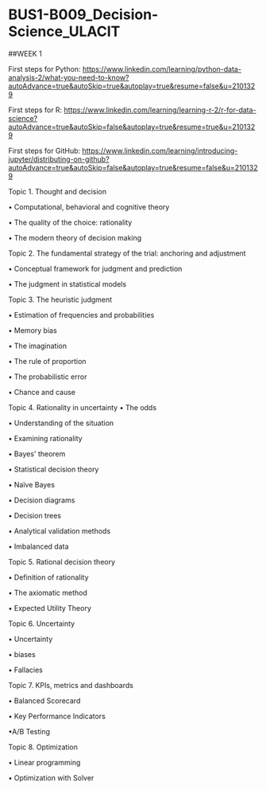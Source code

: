 # BUS1-B009_Decision-Science_ULACIT

##WEEK 1

First steps for Python:
https://www.linkedin.com/learning/python-data-analysis-2/what-you-need-to-know?autoAdvance=true&autoSkip=true&autoplay=true&resume=false&u=2101329

First steps for R:
https://www.linkedin.com/learning/learning-r-2/r-for-data-science?autoAdvance=true&autoSkip=false&autoplay=true&resume=true&u=2101329

First steps for GitHub:
https://www.linkedin.com/learning/introducing-jupyter/distributing-on-github?autoAdvance=true&autoSkip=false&autoplay=true&resume=false&u=2101329


Topic 1. Thought and decision

• Computational, behavioral and cognitive theory

• The quality of the choice: rationality

• The modern theory of decision making

Topic 2. The fundamental strategy of the trial: anchoring and adjustment

• Conceptual framework for judgment and prediction

• The judgment in statistical models

Topic 3. The heuristic judgment

• Estimation of frequencies and probabilities

• Memory bias

•	The imagination

• The rule of proportion

• The probabilistic error

• Chance and cause

Topic 4. Rationality in uncertainty
• The odds

• Understanding of the situation

• Examining rationality

• Bayes' theorem

• Statistical decision theory

• Naïve Bayes

• Decision diagrams

• Decision trees

• Analytical validation methods

• Imbalanced data

Topic 5. Rational decision theory

• Definition of rationality

• The axiomatic method

• Expected Utility Theory

Topic 6. Uncertainty

•	Uncertainty

• biases

• Fallacies

Topic 7. KPIs, metrics and dashboards

• Balanced Scorecard

• Key Performance Indicators

•A/B Testing

Topic 8. Optimization

•	Linear programming

• Optimization with Solver
